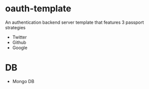 # oauth-template

An authentication backend server template that features 3 passport strategies
- Twitter
- Github
- Google


# DB
- Mongo DB
